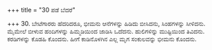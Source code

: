 +++
title = "30 ಪಡೆ ಬೆದರೆ"

+++
30. ಬೇಟೆಗಾರರು ಹೆದರಿದರೂ, ಭೀಮನು ಆನೆಗಳನ್ನು ಹಿಡಿದು ಬೀಸಿದನು, ಸಿಂಹಗಳನ್ನು ಸೀಳಿದನು. ಮೈಮೇಲೆ ಬೀಳುವ ಹಂದಿಗಳನ್ನು ಹಿಮ್ಮಡಿಯಿಂದ ಜಾಡಿಸಿ ಒದೆದನು. ಹುಲಿಗಳಿನ್ನು ಮುಷ್ಟಿಯಿಂದ ತಿವಿದನು. ಕರಡಿಗಳನ್ನು ಕೊಡಹಿ ಕೊಂದನು. ಹೀಗೆ ಕಾಡಿನೊಳಗಿನ ಎಲ್ಲ ಮೃಗ ಸಂಕುಲವನ್ನು ಭೀಮನು ಕೊಂದನು.